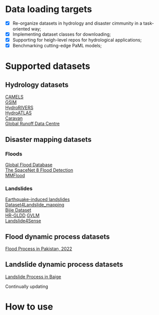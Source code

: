 # Data loading targets
- [x] Re-organize datasets in hydrology and disaster cimmunity in a task-oriented way;  
- [x] Implementing dataset classes for downloading;  
- [x] Supporting for heigh-level repos for hydrological applications;  
- [x] Benchmarking cutting-edge PaML models;   

# Supported datasets
## Hydrology datasets 
[CAMELS](https://ral.ucar.edu/solutions/products/camels)  
[GSIM](https://doi.pangaea.de/10.1594/PANGAEA.887477)   
[HydroRIVERS](https://www.hydrosheds.org/)  
[HydroATLAS](https://www.hydrosheds.org/hydroatlas)  
[Caravan](https://github.com/kratzert/Caravan/)  
[Global Runoff Data Centre](https://www.bafg.de/GRDC/EN/Home/homepage_node.html)    

## Disaster mapping datasets
### Floods
[Global Flood Database](https://global-flood-database.cloudtostreet.ai/)  
[The SpaceNet 8 Flood Detection](https://medium.com/@SpaceNet_Project/the-spacenet-8-flood-detection-challenge-dataset-and-algorithmic-baseline-release-e0c9f5a44154)  
[MMFlood](https://ieee-dataport.org/documents/mmflood-multimodal-dataset-flood-delineation-satellite-imagery)  


### Landslides
[Earthquake-induced landslides](https://github.com/zhu-xlab/UCDFormer)  
[Dataset4Landslide_mapping](https://github.com/HydroPML/Dataset4Landslide_mapping)  
[Bijie Dataset](http://gpcv.whu.edu.cn/data/Bijie_pages.html)  
[HR-GLDD](https://github.com/kushanavbhuyan/HR-GLDD-A-Global-Landslide-Mapping-Data-Repository) 
[GVLM](https://github.com/zxk688/GVLM)  
[Landslide4Sense](https://www.iarai.ac.at/landslide4sense/)  


## Flood dynamic process datasets
[Flood Process in Pakistan, 2022](https://github.com/zhu-xlab/ML4Earth-Hackathon-2023)

## Landslide dynamic process datasets
[Landslide Process in Baige](https://github.com/HydroPML/Landslidecast)

Continually updating


# How to use 
